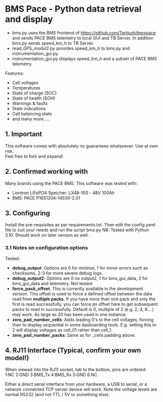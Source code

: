 # BMS Pace - Python data retrieval and display
* bms.py uses the BMS frontend of https://github.com/Tertiush/bmspace and sends PACE BMS telemetry to local GUI and TB Server. In addition bms.py sends speed_km_h to TB Server. 
* read_GPS_modul2.py provides speed_km_h to bms.py and instrumentation_gui.py.
* instrumentation_gui.py displays speed_km_h and a subset of PACE BMS telemetry. 

Features:
* Cell voltages
* Temperatures
* State of charge (SOC)
* State of health (SOH)
* Warnings & faults
* State indications
* Cell balancing state
* and many more.....

## 1. Important

This software comes with absolutely no guarantees whatsoever. Use at own risk.  
Feel free to fork and expand!

## 2. Confirmed working with
Many brands using the PACE BMS. This software was tested with: 
* Liontron LiFePO4 Speicher: LX48-100 - 48V 100Ah 
* BMS: PACE P16S120A-14530-2.01

## 3. Configuring
Install the pre-requisites as per requirements.txt. Then edit the config.yaml file to suit your needs and run the script bms.py
NB: Tested with Python 3.10. Should work on later version as well.

### 3.1 Notes on configuration options
Tested: 
* **debug_output**: Options are 0 for minimal, 1 for minor errors such as checksums, 2-3 for more severe debug logs.
* **debug_output2**: Options are 0 no output2, 1 for bms_gui_data, 2 for bms_gui_data and telemetry.
Not tested: 
* **force_pack_offset**: This is currently available in the development version. This offset is used to force a defined offset between the data read from **multiple packs**. If you have more than one pack and only the first is read successfully, you can force an offset here to get subsequent packs to read in successfully. Default is 0, multiple of 2 (e.g. 2, 4, 6....) may work. As large as 20 has been used in one instance.
* **zero_pad_number_cells**: Adds leading 0's to the cell voltages, forcing then to display sequential in some dasboarding tools. E.g. setting this to 2 will display voltages as cell_01 rahter than cell_1.
* **zero_pad_number_packs**: Same as for _cells padding above.

## 4. RJ11 Interface (Typical, confirm your own model!)

When viewed into the RJ11 socket, tab to the bottom, pins are ordered:  
1:NC 2:GND 3:BMS_Tx 4:BMS_Rx 5:GND 6:NC

Either a direct serial interface from your hardware, a USB to serial, or a network connected TCP server device will work. 
Note the voltage levels are normal RS232 (and not TTL / 5V or something else).
